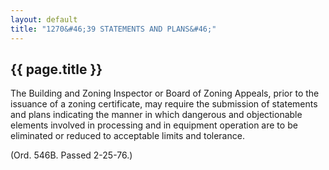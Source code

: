 ```yaml
---
layout: default 
title: "1270&#46;39 STATEMENTS AND PLANS&#46;"
---
```


{{ page.title }}
----------------

The Building and Zoning Inspector or Board of Zoning Appeals, prior to
the issuance of a zoning certificate, may require the submission of
statements and plans indicating the manner in which dangerous and
objectionable elements involved in processing and in equipment operation
are to be eliminated or reduced to acceptable limits and tolerance.

(Ord. 546B. Passed 2-25-76.)
